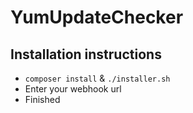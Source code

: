 # YumUpdateChecker

## Installation instructions
* `composer install` & `./installer.sh`
* Enter your webhook url
* Finished
